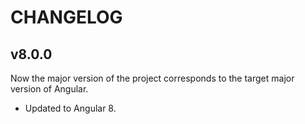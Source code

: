 # CHANGELOG

## v8.0.0
Now the major version of the project corresponds to the target major version of Angular.

- Updated to Angular 8.
